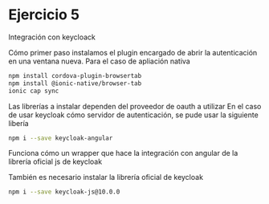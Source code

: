 # Ejercicio 5

Integración con keycloack

Cómo primer paso instalamos el plugin encargado de abrir la autenticación en una ventana nueva. Para el caso de apliación nativa
```bash
npm install cordova-plugin-browsertab
npm install @ionic-native/browser-tab
ionic cap sync
```

Las librerías a instalar dependen del proveedor de oauth a utilizar
En el caso de usar keycloak cómo servidor de autenticación, se pude usar la siguiente libería
```bash
npm i --save keycloak-angular
```
Funciona cómo un wrapper que hace la integración con angular de la librería oficial js de keycloak


También es necesario instalar la librería oficial de keycloak
```bash
npm i --save keycloak-js@10.0.0
```


